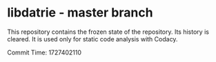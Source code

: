 # libdatrie - master branch

This repository contains the frozen state of the repository.
Its history is cleared. It is used only for static code
analysis with Codacy.

Commit Time: 1727402110